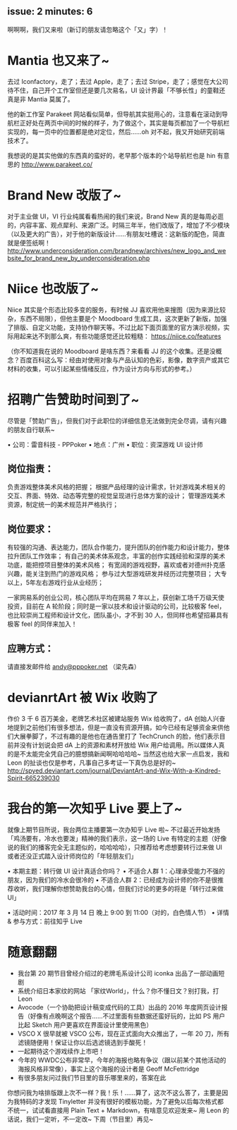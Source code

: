 issue: 2
minutes: 6
---

啊啊啊，我们又来啦（新订的朋友请忽略这个「又」字）！


# Mantia 也又来了~
去过 Iconfactory，走了；去过 Apple，走了；去过 Stripe，走了；感觉在大公司待不住，自己开个工作室但还是要几次易名，UI 设计界最「不够长性」的童鞋还真是非 Mantia 莫属了。

他的新工作室 Parakeet 网站看似简单，但导航其实挺用心的，注意看在滚动到导航栏正好处在两页中间的时候的样子，为了做这个，其实是每页都加了一个导航栏实现的，每一页中的位置都是绝对定位，然后……oh 对不起，我又开始研究前端技术了。

我想说的是其实他做的东西真的蛮好的，老早那个版本的个站导航栏也是 hin 有意思的
http://www.parakeet.co/



# Brand New 改版了~
对于主业做 UI，VI 行业纯属看看热闹的我们来说，Brand New 真的是每周必逛的，内容丰富、观点犀利、来源广泛。时隔三年半，他们改版了，增加了不少模块（以及更大的广告），对于他的新版设计……有朋友吐槽说：这新版的配色，简直就是便签纸啊！
http://www.underconsideration.com/brandnew/archives/new_logo_and_website_for_brand_new_by_underconsideration.php



# Niice 也改版了~
Niice 其实是个形态比较多变的服务，有时候 JJ 喜欢用他来搜图（因为来源比较杂，东西不局限），但他主要是个 Moodboard 生成工具，这次更新了新版，加强了排版、自定义功能，支持协作聊天等。不过比起下面页面里的官方演示视频，实际用起来达不到那么爽，有些功能感觉还比较粗糙：
https://niice.co/features

（你不知道我在说的 Moodboard 是啥东西？来看看 JJ 的这个收集。还是没概念？百度百科这么写：经由对使用对象与产品认知的色彩，影像，数字资产或其它材料的收集，可以引起某些情绪反应，作为设计方向与形式的参考。）



# 招聘广告赞助时间到了~
尽管是「赞助广告」，但我们对于此职位的详细信息无法做到完全尽调，请有兴趣的朋友自行联系~

• 公司：雷音科技 - PPPoker
• 地点：广州
• 职位：资深游戏 UI 设计师

## 岗位指责：
负责游戏整体美术风格的把握；
根据产品经理的设计需求，针对游戏美术相关的交互、界面、特效、动态等完整的视觉呈现进行总体方案的设计；
管理游戏美术资源，制定统一的美术规范并严格执行；

## 岗位要求：
有较强的沟通、表达能力，团队合作能力，提升团队的创作能力和设计能力，整体拉升团队工作效率；
有自己的美术体系观念，丰富的创作实践经验和深厚的美术功底，能把控项目整体的美术风格；
有宽阔的游戏视野，喜欢或者对德州扑克感兴趣，能关注到热门的游戏风格；
参与过大型游戏研发并经历过完整项目；
大专以上，5年左右游戏行业从业经历；

一家网易系的创业公司，核心团队平均在网易 7 年以上，获创新工场千万级天使投资，目前在 A 轮阶段；同时是一家以技术和设计驱动的公司，比较极客 feel，也比较崇尚工程师和设计文化，团队虽小，才不到 30 人，但同样也希望招募具有极客 feel 的同伴来加入！

## 应聘方式：
请直接发邮件给 andy@pppoker.net （梁先森）



# devianrtArt 被 Wix 收购了
作价 3 千 6 百万美金，老牌艺术社区被建站服务 Wix 给收购了，dA 创始人兴奋地提到之前他们有很多想法，但是一直没有资源开搞，如今已经有足够资金来供他们大展拳脚了，不过有趣的是他也在通告里打了 TechCrunch 的脸，他们表示目前并没有计划说会把 dA 上的资源和素材开放给 Wix 用户给调用。所以媒体人真的是不太能完全凭自己的臆想搞新闻啊哈哈哈哈~ 当然这也给大家一点启发，我和 Leon 的扯谈也仅是参考，凡事自己多考证一下真伪总是好的~
http://spyed.deviantart.com/journal/DeviantArt-and-Wix-With-a-Kindred-Spirit-665239030



# 我台的第一次知乎 Live 要上了~
就像上期节目所说，我台两位主播要第一次办知乎 Live 啦~ 不过最近开始发扬「鸡汤要有，冷水也要泼」精神的我们表示，这一场的 Live 有特定的主题（好像说的我们的播客完全无主题似的，哈哈哈哈），只推荐给考虑想要转行过来做 UI 或者还没正式踏入设计师岗位的「年轻朋友们」

• 本期主题：转行做 UI 设计真适合你吗？
• 不适合人群 1：心理承受能力不强的朋友，因为我们的冷水会很冷的
• 不适合人群 2：已经成为设计师的你不是很推荐收听，我们理解你想赞助我台的心情，但我们讨论的更多的将是「转行过来做 UI」

• 活动时间：2017 年 3 月 14 日 晚上 9:00 到 11:00（对的，白色情人节）
• 详情 & 参与方式：前往知乎 Live



# 随意翻翻
- 我台第 20 期节目曾经介绍过的老牌毛系设计公司 iconka 出品了一部动画短剧 
- 系统介绍日本家纹的网站 「家纹World」，什么？你不懂日文？别打我，打 Leon 
- Avocode（一个协助把设计稿变成代码的工具）出品的 2016 年度网页设计报告（好像有点晚啊这个报告……不过里面有些数据还蛮好玩的，比如 PS 用户比起 Sketch 用户更喜欢在界面设计里使用黑色） 
- VSCO X 很早就被 VSCO 公布，现在正式面向大众推出了，一年 20 刀，所有滤镜随便用！保证让你以后选滤镜选到手酸死！
- 一起期待这个游戏续作上市吧！
- 今年的 WWDC公布非常早，今年的海报也略有争议（跟以前某个其他活动的海报风格非常像），事实上这个海报的设计者是 Geoff McFettridge
- 有很多朋友问过我们节目里的音乐哪里来的，答案在此



你想问我为啥排版跟上次不一样？我！乐！……算了，这次不这么答了，主要是因为我特码的才发现 Tinyletter 并没有很好的模板功能，为了避免以后每次格式都不统一，试试看直接用 Plain Text + Markdown，有啥意见欢迎发来~ 用 Leon 的话说，我们一定听，不一定改~ 下周（节目里）再见~